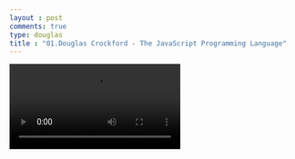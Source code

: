```yaml
---
layout : post
comments: true
type: douglas
title : "01.Douglas Crockford - The JavaScript Programming Language"
---
```


<video autoplay controls="controls"  class="movie" src="https://dl.dropboxusercontent.com/u/161895058/Video/Douglas/Douglas%20Crockford-%20The%20JavaScript%20Programming%20Language.mp4">
</video>
